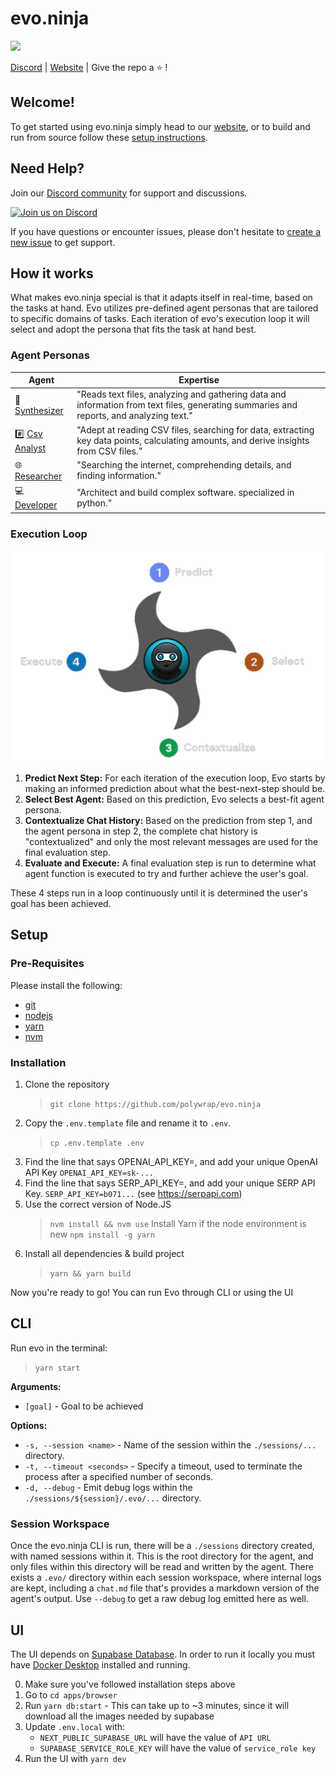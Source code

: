 # evo.ninja  

![](https://hackmd.io/_uploads/ByWjLKAhn.png)

[Discord](https://discord.gg/r3rwh69cCa) | [Website](https://evo.ninja) | Give the repo a :star: !  

## Welcome!

To get started using evo.ninja simply head to our [website](https://evo.ninja), or to build and run from source follow these [setup instructions](#setup).

## Need Help?

Join our [Discord community](https://discord.gg/r3rwh69cCa) for support and discussions.

[![Join us on Discord](https://invidget.switchblade.xyz/r3rwh69cCa)](https://discord.gg/r3rwh69cCa)

If you have questions or encounter issues, please don't hesitate to [create a new issue](https://github.com/polywrap/evo.ninja/issues/new/choose) to get support.

## How it works

What makes evo.ninja special is that it adapts itself in real-time, based on the tasks at hand. Evo utilizes pre-defined agent personas that are tailored to specific domains of tasks. Each iteration of evo's execution loop it will select and adopt the persona that fits the task at hand best.

### Agent Personas

| Agent | Expertise |
|-|-|
| 📝[Synthesizer](./packages/agents/src/agents/Synthesizer/index.ts) | "Reads text files, analyzing and gathering data and information from text files, generating summaries and reports, and analyzing text." |
| #️⃣ [Csv Analyst](./packages/agents/src/agents/CsvAnalyst/index.ts) | "Adept at reading CSV files, searching for data, extracting key data points, calculating amounts, and derive insights from CSV files." |
| 🌐 [Researcher](./packages/agents/src/agents/Researcher/index.ts) | "Searching the internet, comprehending details, and finding information." |
| 💻 [Developer](./packages/agents/src/agents/Developer/index.ts) | "Architect and build complex software. specialized in python." |

### Execution Loop

![](apps/browser/public/arch-diagram-w-logo.png)

1. **Predict Next Step:** For each iteration of the execution loop, Evo starts by making an informed prediction about what the best-next-step should be.
2. **Select Best Agent:** Based on this prediction, Evo selects a best-fit agent persona.
3. **Contextualize Chat History:** Based on the prediction from step 1, and the agent persona in step 2, the complete chat history is "contextualized" and only the most relevant messages are used for the final evaluation step.
4. **Evaluate and Execute:** A final evaluation step is run to determine what agent function is executed to try and further achieve the user's goal.

These 4 steps run in a loop continuously until it is determined the user's goal has been achieved.

## Setup

### Pre-Requisites
Please install the following:
- [git](https://git-scm.com/book/en/v2/Getting-Started-Installing-Git)
- [nodejs](https://nodejs.org/en/download/package-manager#alpine-linux)
- [yarn](https://classic.yarnpkg.com/lang/en/docs/install/#debian-stable)
- [nvm](https://github.com/nvm-sh/nvm#installing-and-updating)

### Installation
1. Clone the repository 
    > `git clone https://github.com/polywrap/evo.ninja`
2. Copy the `.env.template` file and rename it to `.env`.  
    > `cp .env.template .env`
3. Find the line that says OPENAI_API_KEY=, and add your unique OpenAI API Key
`OPENAI_API_KEY=sk-...`
4. Find the line that says SERP_API_KEY=, and add your unique SERP API Key.
`SERP_API_KEY=b071...` (see https://serpapi.com)
5. Use the correct version of Node.JS
    > `nvm install && nvm use`
   Install Yarn if the node environment is new
    > `npm install -g yarn`
6. Install all dependencies & build project
    > `yarn && yarn build`

Now you're ready to go! You can run Evo through CLI or using the UI

## CLI

Run evo in the terminal:
> `yarn start`

**Arguments:**
- `[goal]` - Goal to be achieved

**Options:**
- `-s, --session <name>` - Name of the session within the `./sessions/...` directory.
- `-t, --timeout <seconds>` - Specify a timeout, used to terminate the process after a specified number of seconds.
- `-d, --debug` - Emit debug logs within the `./sessions/${session}/.evo/...` directory.

### Session Workspace
Once the evo.ninja CLI is run, there will be a `./sessions` directory created, with named sessions within it. This is the root directory for the agent, and only files within this directory will be read and written by the agent. There exists a `.evo/` directory within each session workspace, where internal logs are kept, including a `chat.md` file that's provides a markdown version of the agent's output. Use `--debug` to get a raw debug log emitted here as well.

## UI

The UI depends on [Supabase Database](https://supabase.com/). In order to run it locally you must have [Docker Desktop](https://docs.docker.com/get-docker/) installed and running.

0. Make sure you've followed installation steps above
1. Go to `cd apps/browser`
2. Run `yarn db:start` - This can take up to ~3 minutes, since it will download all the images needed by supabase
3. Update `.env.local` with:
    - `NEXT_PUBLIC_SUPABASE_URL` will have the value of `API URL`
    - `SUPABASE_SERVICE_ROLE_KEY` will have the value of `service_role key`
4. Run the UI with `yarn dev`
